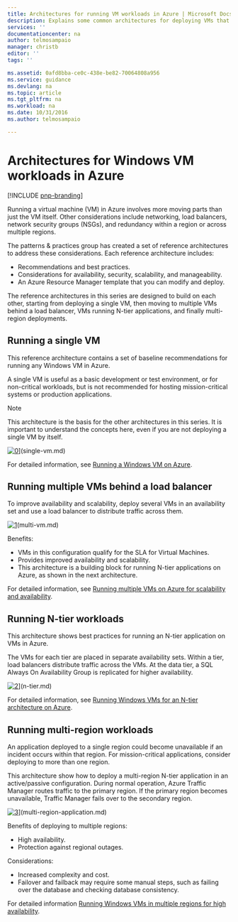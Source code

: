 ```yaml
---
title: Architectures for running VM workloads in Azure | Microsoft Docs
description: Explains some common architectures for deploying VMs that host enterprise-scale applications in Azure.
services: ''
documentationcenter: na
author: telmosampaio
manager: christb
editor: ''
tags: ''

ms.assetid: 0afd8bba-ce0c-438e-be82-70064808a956
ms.service: guidance
ms.devlang: na
ms.topic: article
ms.tgt_pltfrm: na
ms.workload: na
ms.date: 10/31/2016
ms.author: telmosampaio

---
```

# Architectures for Windows VM workloads in Azure

[!INCLUDE [pnp-branding](../_includes/header.md)]

Running a virtual machine (VM) in Azure involves more moving parts than just the VM itself. Other considerations include networking, load balancers, network security groups (NSGs), and redundancy within a region or across multiple regions.

The patterns & practices group has created a set of reference architectures to address these considerations. Each reference architecture includes:

* Recommendations and best practices.
* Considerations for availability, security, scalability, and manageability.
* An Azure Resource Manager template that you can modify and deploy.

The reference architectures in this series are designed to build on each other, starting from deploying a single VM, then moving to multiple VMs behind a load balancer, VMs running N-tier applications, and finally multi-region deployments.

## Running a single VM
This reference architecture contains a set of baseline recommendations for running any Windows VM in Azure. 

A single VM is useful as a basic development or test environment, or for non-critical workloads, but is not recommended for hosting mission-critical systems or production applications. 

> [!NOTE]
> This architecture is the basis for the other architectures in this series. It is important to understand the concepts here, even if you are not deploying a single VM by itself.
> 
> 

[![0]][0]](single-vm.md)


For detailed information, see [Running a Windows VM on Azure](single-vm.md).

## Running multiple VMs behind a load balancer

To improve availability and scalability, deploy several VMs in an availability set and use a load balancer to distribute traffic across them.  

[![1]][1](multi-vm.md)

Benefits:

* VMs in this configuration qualify for the SLA for Virtual Machines.
* Provides improved availability and scalability.
* This architecture is a building block for running N-tier applications on Azure, as shown in the next architecture.

For detailed information, see [Running multiple VMs on Azure for scalability and availability](../virtual-machines-windows/multi-vm.md).

## Running N-tier workloads
This architecture shows best practices for running an N-tier application on VMs in Azure.

The VMs for each tier are placed in separate availability sets.  Within a tier, load balancers distribute traffic across the VMs. At the data tier, a SQL Always On Availability Group is replicated for higher availability.

[![2]][2]](n-tier.md)

For detailed information, see [Running Windows VMs for an N-tier architecture on Azure](n-tier.md). 

## Running multi-region workloads
An application deployed to a single region could become unavailable if an incident occurs within that region. For mission-critical applications, consider deploying to more than one region.

This architecture show how to deploy a multi-region N-tier application in an active/passive configuration. During normal operation, Azure Traffic Manager routes traffic to the primary region. If the primary region becomes unavailable, Traffic Manager fails over to the secondary region.  

[![3]][3]](multi-region-application.md)

Benefits of deploying to multiple regions:

* High availability.
* Protection against regional outages.

Considerations:

* Increased complexity and cost.
* Failover and failback may require some manual steps, such as failing over the database and checking database consistency.

For detailed information  [Running Windows VMs in multiple regions for high availability](multi-region-application.md).


<!-- Links -->
[0]: ../media/compute/compute-single-vm.png "Single VM architecture in Azure"
[1]: ../media/compute/compute-multi-vm.png "Multiple VM architecture in Azure"
[2]: ../media/compute/compute-multi-tier.png "Multiple tier architecture in Azure"
[3]: ../media/compute/compute-multi-region.png "Multiple region architecture in Azure"
[single-vm]: ./windows-single-vm.md
[multiple-vms]: ./multi-vm.md
[multiple-tiers]: ./windows-n-tier.md
[multiple-regions]: ./windows-multi-region.md
